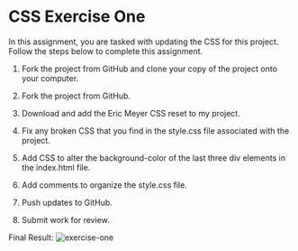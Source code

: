 # CSS Exercise One
In this assignment, you are tasked with updating the CSS for this project. Follow the steps below to complete this  assignment.

1) Fork the project from GitHub and clone your copy of the project onto your computer.

2) Fork the project from GitHub.

2) Download and add the Eric Meyer CSS reset to my project.

3) Fix any broken CSS that you find in the style.css file associated with the project.

4) Add CSS to alter the background-color of the last three div elements in the index.html file.

5) Add comments to organize the style.css file.

6) Push updates to GitHub.

7) Submit work for review.

Final Result: 
![exercise-one](https://user-images.githubusercontent.com/35229155/61071345-b9a51780-a3c5-11e9-8d50-c68e7554d7ea.png)
